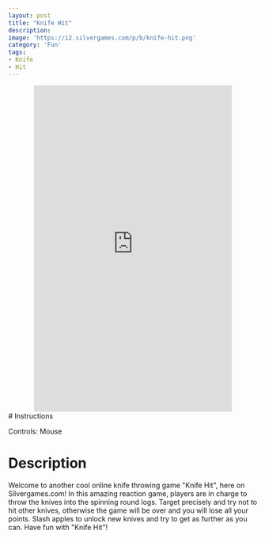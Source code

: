 ```yaml
---
layout: post
title: "Knife Hit"
description:  
image: 'https://i2.silvergames.com/p/b/knife-hit.png'
category: 'Fun'
tags:
- Knife
- Hit
---
```

<center>
<div>
<iframe src="https://www.silvergames.com/en/knife-hit/iframe" width="400" height="660" style="margin:0;padding:0;border:0"></iframe>
</div>
</center>
# Instructions

Controls: Mouse


# Description

Welcome to another cool online knife throwing game "Knife Hit", here on Silvergames.com! In this amazing reaction game, players are in charge to throw the knives into the spinning round logs. Target precisely and try not to hit other knives, otherwise the game will be over and you will lose all your points. Slash apples to unlock new knives and try to get as further as you can. Have fun with "Knife Hit"!
